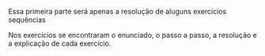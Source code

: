 Essa primeira parte será apenas a resolução de aluguns exercícios sequências

Nos exercícios se encontraram o enunciado, o passo a passo, a resolução e a explicação de cada exercício.